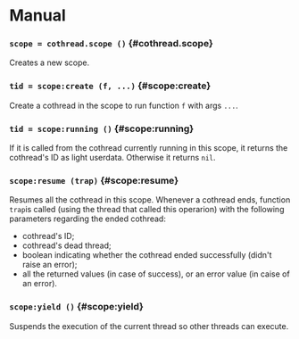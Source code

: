 Manual
======

### `scope = cothread.scope ()` {#cothread.scope}

Creates a new scope.

### `tid = scope:create (f, ...)` {#scope:create}

Create a cothread in the scope to run function `f` with args `...`.

### `tid = scope:running ()` {#scope:running}

If it is called from the cothread currently running in this scope, it returns the cothread's ID as light userdata. Otherwise it returns `nil`.

### `scope:resume (trap)` {#scope:resume}

Resumes all the cothread in this scope. Whenever a cothread ends, function `trap`is called (using the thread that called this operarion) with the following parameters regarding the ended cothread:
- cothread's ID;
- cothread's dead thread;
- boolean indicating whether the cothread ended successfully (didn't raise an error);
- all the returned values (in case of success), or an error value (in caise of an error).

### `scope:yield ()` {#scope:yield}

Suspends the execution of the current thread so other threads can execute.

